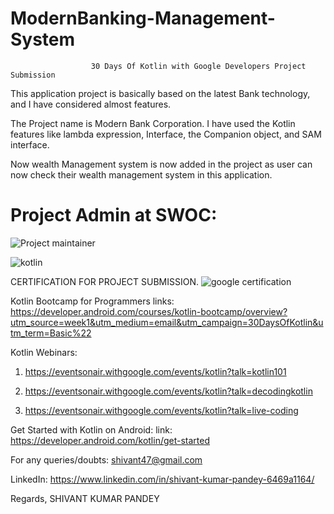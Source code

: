 # ModernBanking-Management-System
                      30 Days Of Kotlin with Google Developers Project Submission


This application project is basically based on the latest Bank technology, and I have considered almost features. 

The Project name is Modern Bank Corporation. I have used the Kotlin features like lambda expression, Interface, the Companion object, and SAM interface.

 Now wealth Management system is now added in the project  as user can now check their wealth management system in this application.

# Project Admin at SWOC:

![Project maintainer](https://user-images.githubusercontent.com/50301680/102719761-fe044900-4315-11eb-9823-af4c38e3a33e.png)


![kotlin](https://user-images.githubusercontent.com/50301680/83848868-22a72380-a72c-11ea-9e12-b859d8697606.png)





CERTIFICATION FOR PROJECT SUBMISSION.
![google certification](https://user-images.githubusercontent.com/50301680/86451190-2c767380-bd38-11ea-937d-4842f81eea3e.png)













Kotlin Bootcamp for Programmers links: https://developer.android.com/courses/kotlin-bootcamp/overview?utm_source=week1&utm_medium=email&utm_campaign=30DaysOfKotlin&utm_term=Basic%22


Kotlin Webinars: 
1. https://eventsonair.withgoogle.com/events/kotlin?talk=kotlin101

2. https://eventsonair.withgoogle.com/events/kotlin?talk=decodingkotlin

3. https://eventsonair.withgoogle.com/events/kotlin?talk=live-coding




Get Started with Kotlin on Android:
link: https://developer.android.com/kotlin/get-started















For any queries/doubts: shivant47@gmail.com

LinkedIn: https://www.linkedin.com/in/shivant-kumar-pandey-6469a1164/


Regards,
SHIVANT KUMAR PANDEY
